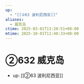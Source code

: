 ```yaml
---
up:
  - "[[②63 波利尼西亚]]"
aliases:
  - 威克岛
ctime: 2025-03-01T13:20:51+08:00
mtime: 2025-10-01T11:40:33+08:00
---
```


# ②632 威克岛

- up: [[②63 波利尼西亚]]
